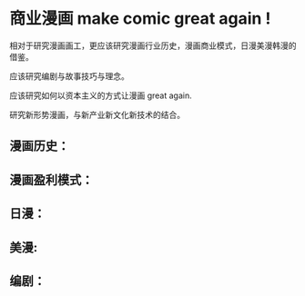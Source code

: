 # 商业漫画 make comic great again !

相对于研究漫画画工，更应该研究漫画行业历史，漫画商业模式，日漫美漫韩漫的借鉴。

应该研究编剧与故事技巧与理念。

应该研究如何以资本主义的方式让漫画 great again.

研究新形势漫画，与新产业新文化新技术的结合。

## 漫画历史：

## 漫画盈利模式：



## 日漫：



## 美漫:

## 编剧：

